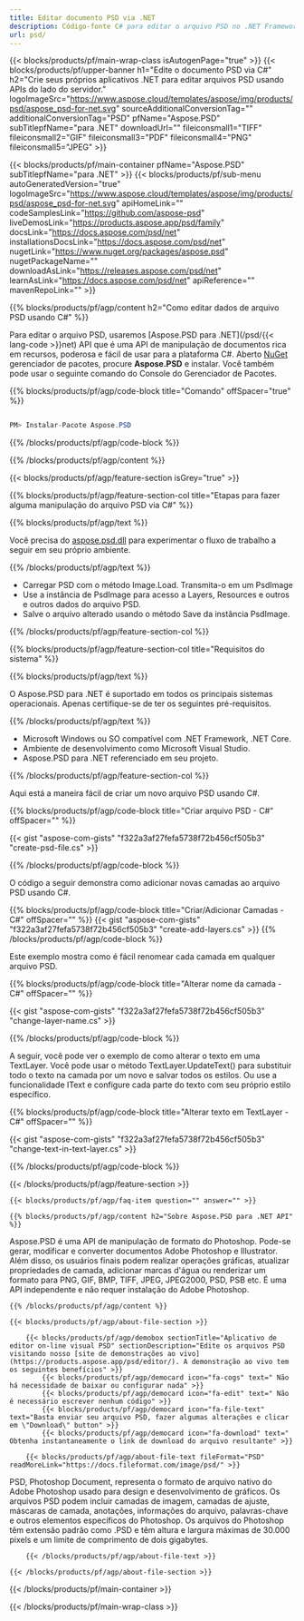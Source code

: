 ```yaml
---
title: Editar documento PSD via .NET
description: Código-fonte C# para editar o arquivo PSD no .NET Framework, .NET Core.
url: psd/
---
```


{{< blocks/products/pf/main-wrap-class isAutogenPage="true" >}}
{{< blocks/products/pf/upper-banner h1="Edite o documento PSD via C#" h2="Crie seus próprios aplicativos .NET para editar arquivos PSD usando APIs do lado do servidor." logoImageSrc="https://www.aspose.cloud/templates/aspose/img/products/psd/aspose_psd-for-net.svg" sourceAdditionalConversionTag="" additionalConversionTag="PSD" pfName="Aspose.PSD" subTitlepfName="para .NET" downloadUrl="" fileiconsmall1="TIFF" fileiconsmall2="GIF" fileiconsmall3="PDF" fileiconsmall4="PNG" fileiconsmall5="JPEG" >}}

{{< blocks/products/pf/main-container pfName="Aspose.PSD" subTitlepfName="para .NET" >}}
{{< blocks/products/pf/sub-menu autoGeneratedVersion="true" logoImageSrc="https://www.aspose.cloud/templates/aspose/img/products/psd/aspose_psd-for-net.svg" apiHomeLink="" codeSamplesLink="https://github.com/aspose-psd" liveDemosLink="https://products.aspose.app/psd/family" docsLink="https://docs.aspose.com/psd/net" installationsDocsLink="https://docs.aspose.com/psd/net" nugetLink="https://www.nuget.org/packages/aspose.psd" nugetPackageName="" downloadAsLink="https://releases.aspose.com/psd/net" learnAsLink="https://docs.aspose.com/psd/net" apiReference="" mavenRepoLink="" >}}

{{% blocks/products/pf/agp/content h2="Como editar dados de arquivo PSD usando C#" %}}

 Para editar o arquivo PSD, usaremos
 [Aspose.PSD para .NET](/psd/{{< lang-code >}}net)
 API que é uma API de manipulação de documentos rica em recursos, poderosa e fácil de usar para a plataforma C#. Aberto
 [NuGet](https://www.nuget.org/packages/aspose.psd)
 gerenciador de pacotes, procure
 **Aspose.PSD**
 e instalar. Você também pode usar o seguinte comando do Console do Gerenciador de Pacotes.

{{% blocks/products/pf/agp/code-block title="Comando" offSpacer="true" %}}

``` cs

PM> Instalar-Pacote Aspose.PSD

```

{{% /blocks/products/pf/agp/code-block %}}

{{% /blocks/products/pf/agp/content %}}

{{< blocks/products/pf/agp/feature-section isGrey="true" >}}

{{% blocks/products/pf/agp/feature-section-col title="Etapas para fazer alguma manipulação do arquivo PSD via C#" %}}

{{% blocks/products/pf/agp/text %}}

 Você precisa do
 [aspose.psd.dll](https://releases.aspose.com/psd/net)
 para experimentar o fluxo de trabalho a seguir em seu próprio ambiente.

{{% /blocks/products/pf/agp/text %}}

+ Carregar PSD com o método Image.Load. Transmita-o em um PsdImage
+ Use a instância de PsdImage para acesso a Layers, Resources e outros e outros dados do arquivo PSD.
+ Salve o arquivo alterado usando o método Save da instância PsdImage.

{{% /blocks/products/pf/agp/feature-section-col %}}

{{% blocks/products/pf/agp/feature-section-col title="Requisitos do sistema" %}}

{{% blocks/products/pf/agp/text %}}

 O Aspose.PSD para .NET é suportado em todos os principais sistemas operacionais. Apenas certifique-se de ter os seguintes pré-requisitos.

{{% /blocks/products/pf/agp/text %}}

- Microsoft Windows ou SO compatível com .NET Framework, .NET Core.
- Ambiente de desenvolvimento como Microsoft Visual Studio.
- Aspose.PSD para .NET referenciado em seu projeto.

{{% /blocks/products/pf/agp/feature-section-col %}}


Aqui está a maneira fácil de criar um novo arquivo PSD usando C#.
<!-- CODE-BLOCK -->
{{% blocks/products/pf/agp/code-block title="Criar arquivo PSD - C#" offSpacer="" %}}

{{< gist "aspose-com-gists" "f322a3af27fefa5738f72b456cf505b3" "create-psd-file.cs" >}}

{{% /blocks/products/pf/agp/code-block %}}


O código a seguir demonstra como adicionar novas camadas ao arquivo PSD usando C#.
<!-- CODE-BLOCK -->
{{% blocks/products/pf/agp/code-block title="Criar/Adicionar Camadas - C#" offSpacer="" %}}
{{< gist "aspose-com-gists" "f322a3af27fefa5738f72b456cf505b3" "create-add-layers.cs" >}}
{{% /blocks/products/pf/agp/code-block %}}


Este exemplo mostra como é fácil renomear cada camada em qualquer arquivo PSD.
<!-- CODE-BLOCK -->
{{% blocks/products/pf/agp/code-block title="Alterar nome da camada - C#" offSpacer="" %}}

{{< gist "aspose-com-gists" "f322a3af27fefa5738f72b456cf505b3" "change-layer-name.cs" >}}

{{% /blocks/products/pf/agp/code-block %}}


A seguir, você pode ver o exemplo de como alterar o texto em uma TextLayer. Você pode usar o método TextLayer.UpdateText() para substituir todo o texto na camada por um novo e salvar todos os estilos.
Ou use a funcionalidade IText e configure cada parte do texto com seu próprio estilo específico.
<!-- CODE-BLOCK -->
{{% blocks/products/pf/agp/code-block title="Alterar texto em TextLayer - C#" offSpacer="" %}}

{{< gist "aspose-com-gists" "f322a3af27fefa5738f72b456cf505b3" "change-text-in-text-layer.cs" >}}

{{% /blocks/products/pf/agp/code-block %}}

{{< /blocks/products/pf/agp/feature-section >}}

    {{< blocks/products/pf/agp/faq-item question="" answer="" >}}
 

<!-- aboutfile Starts -->

    {{% blocks/products/pf/agp/content h2="Sobre Aspose.PSD para .NET API" %}}

 Aspose.PSD é uma API de manipulação de formato do Photoshop. Pode-se gerar, modificar e converter documentos Adobe Photoshop e Illustrator. Além disso, os usuários finais podem realizar operações gráficas, atualizar propriedades de camada, adicionar marcas d'água ou renderizar um formato para PNG, GIF, BMP, TIFF, JPEG, JPEG2000, PSD, PSB etc. É uma API independente e não requer instalação do Adobe Photoshop.



    {{% /blocks/products/pf/agp/content %}}

    {{< blocks/products/pf/agp/about-file-section >}}

        {{< blocks/products/pf/agp/demobox sectionTitle="Aplicativo de editor on-line visual PSD" sectionDescription="Edite os arquivos PSD visitando nosso [site de demonstrações ao vivo](https://products.aspose.app/psd/editor/). A demonstração ao vivo tem os seguintes benefícios" >}}
            {{< blocks/products/pf/agp/democard icon="fa-cogs" text=" Não há necessidade de baixar ou configurar nada" >}}
            {{< blocks/products/pf/agp/democard icon="fa-edit" text=" Não é necessário escrever nenhum código" >}}
            {{< blocks/products/pf/agp/democard icon="fa-file-text" text="Basta enviar seu arquivo PSD, fazer algumas alterações e clicar em \"Download\" button" >}}
            {{< blocks/products/pf/agp/democard icon="fa-download" text=" Obtenha instantaneamente o link de download do arquivo resultante" >}}

        {{< blocks/products/pf/agp/about-file-text fileFormat="PSD" readMoreLink="https://docs.fileformat.com/image/psd/" >}}
PSD, Photoshop Document, representa o formato de arquivo nativo do Adobe Photoshop usado para design e desenvolvimento de gráficos. Os arquivos PSD podem incluir camadas de imagem, camadas de ajuste, máscaras de camada, anotações, informações do arquivo, palavras-chave e outros elementos específicos do Photoshop. Os arquivos do Photoshop têm extensão padrão como .PSD e têm altura e largura máximas de 30.000 pixels e um limite de comprimento de dois gigabytes.

        {{< /blocks/products/pf/agp/about-file-text >}}

    {{< /blocks/products/pf/agp/about-file-section >}}

<!-- aboutfile Ends -->

{{< /blocks/products/pf/main-container >}}
    
{{< /blocks/products/pf/main-wrap-class >}}
